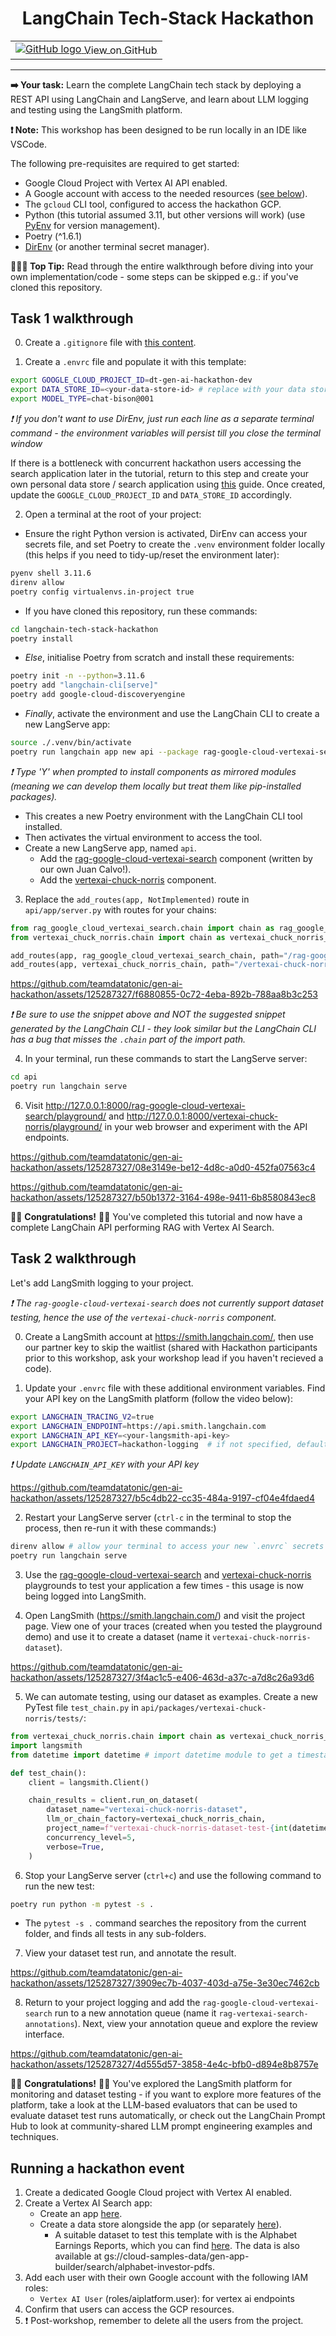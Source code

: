 <h1 align="center"> LangChain Tech-Stack Hackathon</h1>
<table align="center">
    <td>
        <a href="https://github.com/teamdatatonic/gen-ai-hackathon/blob/main/langchain-tech-stack-hackathon/">
            <img src="https://cloud.google.com/ml-engine/images/github-logo-32px.png" alt="GitHub logo">
            <span style="vertical-align: middle;">View on GitHub</span>
        </a>
    </td>
</table>
<hr>

**➡️ Your task:** Learn the complete LangChain tech stack by deploying a REST API using LangChain and LangServe, and learn about LLM logging and testing using the LangSmith platform.

**❗ Note:** This workshop has been designed to be run locally in an IDE like VSCode.

The following pre-requisites are required to get started:

- Google Cloud Project with Vertex AI API enabled.
- A Google account with access to the needed resources ([see below](#running-a-hackathon-event)).
- The `gcloud` CLI tool, configured to access the hackathon GCP.
- Python (this tutorial assumed 3.11, but other versions will work) (use [PyEnv](https://github.com/pyenv/pyenv) for version management).
- Poetry (^1.6.1)
- [DirEnv](https://direnv.net/) (or another terminal secret manager).

**🙋🏻‍♀️ Top Tip:** Read through the entire walkthrough before diving into your own implementation/code - some steps can be skipped e.g.: if you've cloned this repository.

## Task 1 walkthrough

0. Create a `.gitignore` file with [this content](https://www.toptal.com/developers/gitignore/api/direnv,python,visualstudiocode,macos).

1. Create a `.envrc` file and populate it with this template:

```bash
export GOOGLE_CLOUD_PROJECT_ID=dt-gen-ai-hackathon-dev
export DATA_STORE_ID=<your-data-store-id> # replace with your data store ID for this workshop
export MODEL_TYPE=chat-bison@001
```

_❗ If you don't want to use DirEnv, just run each line as a separate terminal command - the environment variables will persist till you close the terminal window_

If there is a bottleneck with concurrent hackathon users accessing the search application later in the tutorial, return to this step and create your own personal data store / search application using [this](https://github.com/langchain-ai/langchain/tree/master/templates/rag-google-cloud-vertexai-search#environment-setup) guide. Once created, update the `GOOGLE_CLOUD_PROJECT_ID` and `DATA_STORE_ID` accordingly.

2. Open a terminal at the root of your project:

- Ensure the right Python version is activated, DirEnv can access your secrets file, and set Poetry to create the `.venv` environment folder locally (this helps if you need to tidy-up/reset the environment later):

```sh
pyenv shell 3.11.6
direnv allow
poetry config virtualenvs.in-project true
```

- If you have cloned this repository, run these commands:

```sh
cd langchain-tech-stack-hackathon
poetry install
```

- _Else_, initialise Poetry from scratch and install these requirements:

```sh
poetry init -n --python=3.11.6
poetry add "langchain-cli[serve]"
poetry add google-cloud-discoveryengine
```

- _Finally_, activate the environment and use the LangChain CLI to create a new LangServe app:

```sh
source ./.venv/bin/activate
poetry run langchain app new api --package rag-google-cloud-vertexai-search --package vertexai-chuck-norris
```

_❗ Type 'Y' when prompted to install components as mirrored modules (meaning we can develop them locally but treat them like pip-installed packages)._

- This creates a new Poetry environment with the LangChain CLI tool installed.
- Then activates the virtual environment to access the tool.
- Create a new LangServe app, named `api`.
    - Add the [rag-google-cloud-vertexai-search](https://github.com/langchain-ai/langchain/tree/master/templates/rag-google-cloud-vertexai-search) component (written by our own Juan Calvo!).
    - Add the [vertexai-chuck-norris](https://github.com/langchain-ai/langchain/tree/master/templates/vertexai-chuck-norris) component.

3. Replace the `add_routes(app, NotImplemented)` route in `api/app/server.py` with routes for your chains:

```python
from rag_google_cloud_vertexai_search.chain import chain as rag_google_cloud_vertexai_search_chain
from vertexai_chuck_norris.chain import chain as vertexai_chuck_norris_chain

add_routes(app, rag_google_cloud_vertexai_search_chain, path="/rag-google-cloud-vertexai-search")
add_routes(app, vertexai_chuck_norris_chain, path="/vertexai-chuck-norris")
```


https://github.com/teamdatatonic/gen-ai-hackathon/assets/125287327/f6880855-0c72-4eba-892b-788aa8b3c253


_❗ Be sure to use the snippet above and NOT the suggested snippet generated by the LangChain CLI - they look similar but the LangChain CLI has a bug that misses the `.chain` part of the import path._

4. In your terminal, run these commands to start the LangServe server:

```sh
cd api
poetry run langchain serve
```

6. Visit http://127.0.0.1:8000/rag-google-cloud-vertexai-search/playground/ and http://127.0.0.1:8000/vertexai-chuck-norris/playground/ in your web browser and experiment with the API endpoints.



https://github.com/teamdatatonic/gen-ai-hackathon/assets/125287327/08e3149e-be12-4d8c-a0d0-452fa07563c4



https://github.com/teamdatatonic/gen-ai-hackathon/assets/125287327/b50b1372-3164-498e-9411-6b8580843ec8



🎉🎉 **Congratulations!** 🎉🎉
You've completed this tutorial and now have a complete LangChain API performing RAG with Vertex AI Search.

## Task 2 walkthrough

Let's add LangSmith logging to your project.

_❗ The `rag-google-cloud-vertexai-search` does not currently support dataset testing, hence the use of the `vertexai-chuck-norris` component._

0. Create a LangSmith account at https://smith.langchain.com/, then use our partner key to skip the waitlist (shared with Hackathon participants prior to this workshop, ask your workshop lead if you haven't recieved a code).

1. Update your `.envrc` file with these additional environment variables. Find your API key on the LangSmith platform (follow the video below):

```bash
export LANGCHAIN_TRACING_V2=true
export LANGCHAIN_ENDPOINT=https://api.smith.langchain.com
export LANGCHAIN_API_KEY=<your-langsmith-api-key>
export LANGCHAIN_PROJECT=hackathon-logging  # if not specified, defaults to "default"
```

_❗ Update `LANGCHAIN_API_KEY` with your API key_



https://github.com/teamdatatonic/gen-ai-hackathon/assets/125287327/b5c4db22-cc35-484a-9197-cf04e4fdaed4



2. Restart your LangServe server (`ctrl-c` in the terminal to stop the process, then re-run it with these commands:)

```sh
direnv allow # allow your terminal to access your new `.envrc` secrets
poetry run langchain serve
```

3. Use the [rag-google-cloud-vertexai-search](http://127.0.0.1:8000/rag-google-cloud-vertexai-search/playground/) and [vertexai-chuck-norris](http://127.0.0.1:8000/vertexai-chuck-norris/playground/) playgrounds to test your application a few times - this usage is now being logged into LangSmith.

4. Open LangSmith (https://smith.langchain.com/) and visit the project page. View one of your traces (created when you tested the playground demo) and use it to create a dataset (name it `vertexai-chuck-norris-dataset`).



https://github.com/teamdatatonic/gen-ai-hackathon/assets/125287327/3f4ac1c5-e406-463d-a37c-a7d8c26a93d6



5. We can automate testing, using our dataset as examples. Create a new PyTest file `test_chain.py` in `api/packages/vertexai-chuck-norris/tests/`:

```python
from vertexai_chuck_norris.chain import chain as vertexai_chuck_norris_chain
import langsmith
from datetime import datetime # import datetime module to get a timestamp

def test_chain():
	client = langsmith.Client()

	chain_results = client.run_on_dataset(
		dataset_name="vertexai-chuck-norris-dataset",
		llm_or_chain_factory=vertexai_chuck_norris_chain,
		project_name=f"vertexai-chuck-norris-dataset-test-{int(datetime.now().strftime('%Y%m%d%H%M%S'))}", # use a timestamped unique project name each re-run
		concurrency_level=5,
		verbose=True,
	)
```

6. Stop your LangServe server (`ctrl+c`) and use the following command to run the new test:

```sh
poetry run python -m pytest -s .
```

- The `pytest -s .` command searches the repository from the current folder, and finds all tests in any sub-folders.

7. View your dataset test run, and annotate the result.



https://github.com/teamdatatonic/gen-ai-hackathon/assets/125287327/3909ec7b-4037-403d-a75e-3e30ec7462cb



8. Return to your project logging and add the `rag-google-cloud-vertexai-search` run to a new annotation queue (name it `rag-vertexai-search-annotations`). Next, view your annotation queue and explore the review interface.



https://github.com/teamdatatonic/gen-ai-hackathon/assets/125287327/4d555d57-3858-4e4c-bfb0-d894e8b8757e



🎉🎉 **Congratulations!** 🎉🎉
You've explored the LangSmith platform for monitoring and dataset testing - if you want to explore more features of the platform, take a look at the LLM-based evaluators that can be used to evaluate dataset test runs automatically, or check out the LangChain Prompt Hub to look at community-shared LLM prompt engineering examples and techniques.

## Running a hackathon event

1. Create a dedicated Google Cloud project with Vertex AI enabled.
2. Create a Vertex AI Search app:
    - Create an app [here](https://cloud.google.com/generative-ai-app-builder/docs/create-engine-es).
    - Create a data store alongside the app (or separately [here](https://cloud.google.com/generative-ai-app-builder/docs/create-data-store-es)).
        - A suitable dataset to test this template with is the Alphabet Earnings Reports, which you can find [here](https://abc.xyz/investor/). The data is also available at gs://cloud-samples-data/gen-app-builder/search/alphabet-investor-pdfs.
3. Add each user with their own Google account with the following IAM roles:
    - `Vertex AI User` (roles/aiplatform.user): for vertex ai endpoints
4. Confirm that users can access the GCP resources.
5. ❗ Post-workshop, remember to delete all the users from the project.
